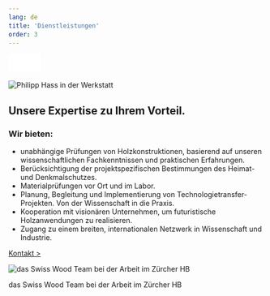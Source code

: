 ```yaml
---
lang: de
title: 'Dienstleistungen'
order: 3
---
```


<div class="full-width-kenburns">
<div class="wrap-bg-image">

![arrow down](/assets/images/arrow-d-white.svg)

</div>
<img srcset="/assets/images/services_cover2_2x.jpg"
     src="/assets/images/services_cover2.jpg" alt="Philipp Hass in der Werkstatt">
</div>

<div class="full-width">
<div class="wrap -center">

## Unsere Expertise zu Ihrem Vorteil.

### Wir bieten:

  - unabhängige Prüfungen von Holzkonstruktionen, basierend auf unseren wissenschaftlichen Fachkenntnissen und praktischen Erfahrungen.
  - Berücksichtigung der projektspezifischen Bestimmungen des Heimat- und Denkmalschutzes.
  - Materialprüfungen vor Ort und im Labor.
  - Planung, Begleitung und Implementierung von Technologietransfer-Projekten. Von der Wissenschaft in die Praxis.  
  - Kooperation mit visionären Unternehmen, um futuristische Holzanwendungen zu realisieren.
  - Zugang zu einem breiten, internationalen Netzwerk in Wissenschaft und Industrie.

<p class="extra-margin-top"><a class="btn" href="/Contact_DE">Kontakt ></a></p>

<img srcset="/assets/images/services_cover_2x.jpg"
     src="/assets/images/services_cover.jpg" alt="das Swiss Wood Team bei der Arbeit im Zürcher HB">
<figcaption>das Swiss Wood Team bei der Arbeit im Zürcher HB</figcaption>

</div>
</div>
